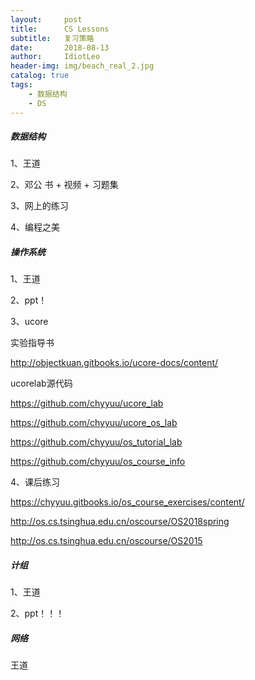 ```yaml
---
layout:     post
title:      CS Lessons
subtitle:   复习策略
date:       2018-08-13
author:     IdiotLeo
header-img: img/beach_real_2.jpg
catalog: true
tags:
    - 数据结构
    - DS
---
```



##### 数据结构

1、王道

2、邓公 书 + 视频 + 习题集

3、网上的练习

4、编程之美

##### 操作系统

1、王道

2、ppt！

3、ucore

实验指导书 

http://objectkuan.gitbooks.io/ucore-docs/content/ 
 
ucorelab源代码

https://github.com/chyyuu/ucore_lab 

https://github.com/chyyuu/ucore_os_lab 
 
https://github.com/chyyuu/os_tutorial_lab 
 
https://github.com/chyyuu/os_course_info 

4、课后练习

https://chyyuu.gitbooks.io/os_course_exercises/content/ 
 
http://os.cs.tsinghua.edu.cn/oscourse/OS2018spring 
 
http://os.cs.tsinghua.edu.cn/oscourse/OS2015

##### 计组

1、王道

2、ppt！！！

##### 网络

王道
